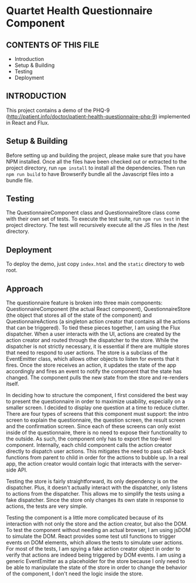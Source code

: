 # Quartet Health Questionnaire Component

## CONTENTS OF THIS FILE

* Introduction
* Setup & Building
* Testing
* Deployment

## INTRODUCTION

This project contains a demo of the PHQ-9 (http://patient.info/doctor/patient-health-questionnaire-phq-9) implemented in React and Flux.

## Setup & Building

Before setting up and building the project, please make sure that you have NPM installed. Once all the files have been checked out or extracted to the project directory, run `npm install` to install all the dependencies. Then run `npm run build` to have Browserify bundle all the Javascript files into a bundle file.

## Testing

The QuestionnaireComponent class and QuestionnaireStore class come with their own set of tests. To execute the test suite, run `npm run test` in the project directory. The test will recursively execute all the JS files in the /test directory.

## Deployment

To deploy the demo, just copy `index.html` and the `static` directory to web root.

## Approach

The questionnaire feature is broken into three main components: QuestionnaireComponent (the actual React component), QuestionnaireStore (the object that stores all of the state of the component) and QuestionnaireActions (a singleton action creator that contains all the actions that can be triggered). To tied these pieces together, I am using the Flux dispatcher. When a user interacts with the UI, actions are created by the action creator and routed through the dispatcher to the store. While the dispatcher is not strictly necessary, it is essential if there are multiple stores that need to respond to user actions. The store is a subclass of the EventEmitter class, which allows other objects to listen for events that it fires. Once the store receives an action, it updates the state of the app accordingly and fires an event to notify the component that the state has changed. The component pulls the new state from the store and re-renders itself.

In deciding how to structure the component, I first considered the best way to present the questionnaire in order to maximize usability, especially on a smaller screen. I decided to display one question at a time to reduce clutter. There are four types of screens that this component must support: the intro screen to explain the questionnaire, the question screen, the result screen and the confirmation screen. Since each of these screens can only exist inside of the questionnaire, there is no need to expose their functionality to the outside. As such, the component only has to export the top-level component. Internally, each child component calls the action creator directly to dispatch user actions. This mitigates the need to pass call-back functions from parent to child in order for the actions to bubble up. In a real app, the action creator would contain logic that interacts with the server-side API.

Testing the store is fairly straightforward, its only dependency is on the dispatcher. Plus, it doesn't actually interact with the dispatcher, only listens to actions from the dispatcher. This allows me to simplify the tests using a fake dispatcher. Since the store only changes its own state in response to actions, the tests are very simple.

Testing the component is a little more complicated because of its interaction with not only the store and the action creator, but also the DOM. To test the component without needing an actual browser, I am using jsDOM to simulate the DOM. React provides some test util functions to trigger events on DOM elements, which allows the tests to simulate user actions. For most of the tests, I am spying a fake action creator object in order to verify that actions are indeed being triggered by DOM events. I am using a generic EventEmitter as a placeholder for the store because I only need to be able to manipulate the state of the store in order to change the behavior of the component, I don't need the logic inside the store.
